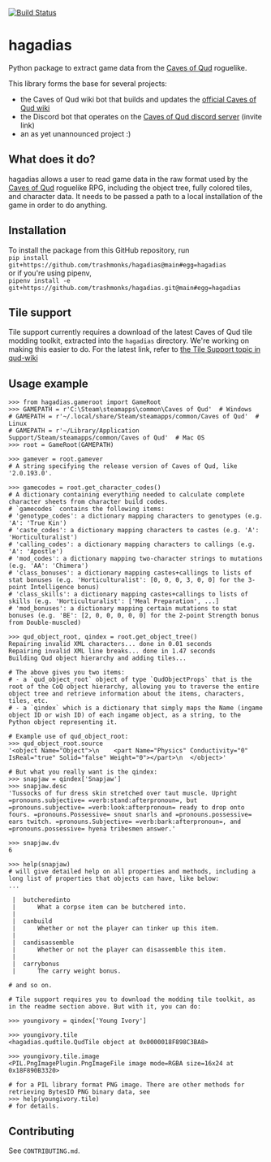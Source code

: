 [![Build Status](https://dev.azure.com/syntaxaire/hagadias-ci/_apis/build/status/TrashMonks.hagadias?branchName=master)](https://dev.azure.com/syntaxaire/hagadias-ci/_build/latest?definitionId=1&branchName=master)
# hagadias
Python package to extract game data from the [Caves of Qud](http://www.cavesofqud.com/) roguelike.  

This library forms the base for several projects:
 - the Caves of Qud wiki bot that builds and updates the [official Caves of Qud wiki](https://wiki.cavesofqud.com/)
 - the Discord bot that operates on the [Caves of Qud discord server](https://discordapp.com/invite/cavesofqud) (invite link)
 - an as yet unannounced project :)

## What does it do?
hagadias allows a user to read game data in the raw format used by the
[Caves of Qud](http://www.cavesofqud.com/) roguelike RPG, including the object tree,
fully colored tiles, and character data. It needs to be passed a path to a local
installation of the game in order to do anything.

## Installation
To install the package from this GitHub repository, run  
`pip install git+https://github.com/trashmonks/hagadias@main#egg=hagadias`  
or if you're using pipenv,  
`pipenv install -e git+https://github.com/trashmonks/hagadias.git@main#egg=hagadias`

## Tile support
Tile support currently requires a download of the latest Caves of Qud tile modding toolkit, extracted into the `hagadias` directory. We're working on making this easier to do. For the latest link, refer to [the Tile Support topic in qud-wiki](https://github.com/TrashMonks/qud-wiki#tile-support)

## Usage example
```
>>> from hagadias.gameroot import GameRoot
>>> GAMEPATH = r'C:\Steam\steamapps\common\Caves of Qud'  # Windows
# GAMEPATH = r'~/.local/share/Steam/steamapps/common/Caves of Qud'  # Linux
# GAMEPATH = r'~/Library/Application Support/Steam/steamapps/common/Caves of Qud'  # Mac OS
>>> root = GameRoot(GAMEPATH)

>>> gamever = root.gamever
# A string specifying the release version of Caves of Qud, like '2.0.193.0'.

>>> gamecodes = root.get_character_codes()
# A dictionary containing everything needed to calculate complete character sheets from character build codes.
# `gamecodes` contains the following items:
# 'genotype_codes': a dictionary mapping characters to genotypes (e.g. 'A': 'True Kin')
# 'caste_codes': a dictionary mapping characters to castes (e.g. 'A': 'Horticulturalist')
# 'calling_codes': a dictionary mapping characters to callings (e.g. 'A': 'Apostle')
# 'mod_codes': a dictionary mapping two-character strings to mutations (e.g. 'AA': 'Chimera')
# 'class_bonuses': a dictionary mapping castes+callings to lists of stat bonuses (e.g. 'Horticulturalist': [0, 0, 0, 3, 0, 0] for the 3-point Intelligence bonus)
# 'class_skills': a dictionary mapping castes+callings to lists of skills (e.g. 'Horticulturalist': ['Meal Preparation', ...]
# 'mod_bonuses': a dictionary mapping certain mutations to stat bonuses (e.g. 'BE': [2, 0, 0, 0, 0, 0] for the 2-point Strength bonus from Double-muscled)

>>> qud_object_root, qindex = root.get_object_tree()
Repairing invalid XML characters... done in 0.01 seconds
Repairing invalid XML line breaks... done in 1.47 seconds
Building Qud object hierarchy and adding tiles...

# The above gives you two items:
# - a `qud_object_root` object of type `QudObjectProps` that is the root of the CoQ object hierarchy, allowing you to traverse the entire object tree and retrieve information about the items, characters, tiles, etc.
# - a `qindex` which is a dictionary that simply maps the Name (ingame object ID or wish ID) of each ingame object, as a string, to the Python object representing it.

# Example use of qud_object_root:
>>> qud_object_root.source
'<object Name="Object">\n    <part Name="Physics" Conductivity="0" IsReal="true" Solid="false" Weight="0"></part>\n  </object>'

# But what you really want is the qindex:
>>> snapjaw = qindex['Snapjaw']
>>> snapjaw.desc
'Tussocks of fur dress skin stretched over taut muscle. Upright =pronouns.subjective= =verb:stand:afterpronoun=, but =pronouns.subjective= =verb:look:afterpronoun= ready to drop onto fours. =pronouns.Possessive= snout snarls and =pronouns.possessive= ears twitch. =pronouns.Subjective= =verb:bark:afterpronoun=, and =pronouns.possessive= hyena tribesmen answer.'

>>> snapjaw.dv
6

>>> help(snapjaw)
# will give detailed help on all properties and methods, including a long list of properties that objects can have, like below:
...

 |  butcheredinto
 |      What a corpse item can be butchered into.
 |  
 |  canbuild
 |      Whether or not the player can tinker up this item.
 |  
 |  candisassemble
 |      Whether or not the player can disassemble this item.
 |  
 |  carrybonus
 |      The carry weight bonus.

# and so on.

# Tile support requires you to download the modding tile toolkit, as in the readme section above. But with it, you can do:

>>> youngivory = qindex['Young Ivory']

>>> youngivory.tile
<hagadias.qudtile.QudTile object at 0x0000018F898C3BA8>

>>> youngivory.tile.image
<PIL.PngImagePlugin.PngImageFile image mode=RGBA size=16x24 at 0x18F890B3320>

# for a PIL library format PNG image. There are other methods for retrieving BytesIO PNG binary data, see
>>> help(youngivory.tile)
# for details.
```

## Contributing
See `CONTRIBUTING.md`.

